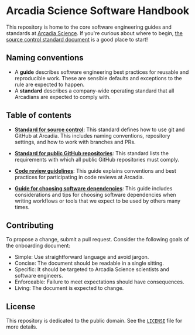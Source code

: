 # Arcadia Science Software Handbook

This repository is home to the core software engineering guides and standards at [Arcadia Science](https://www.arcadiascience.com/). If you're curious about where to begin, [the source control standard document](/guides-and-standards/standard-source-control.md) is a good place to start!

## Naming conventions

- A **guide** describes software engineering best practices for reusable and reproducible work. These are sensible defaults and exceptions to the rule are expected to happen.
- A **standard** describes a company-wide operating standard that all Arcadians are expected to comply with.

## Table of contents

- [**Standard for source control**](/guides-and-standards/standard-source-control.md): This standard defines how to use git and GitHub at Arcadia. This includes naming conventions, repository settings, and how to work with branches and PRs.

- [**Standard for public GitHub repositories**](/guides-and-standards/standard-public-repos.md): This standard lists the requirements with which all public GitHub repositories must comply.

- [**Code review guidelines**](/guides-and-standards/guide-code-review.md): This guide explains conventions and best practices for participating in code reviews at Arcadia.

- [**Guide for choosing software dependencies**](./guides-and-standards/guide-choosing-software-dependencies.md): This guide includes considerations and tips for choosing software dependencies when writing workflows or tools that we expect to be used by others many times.

## Contributing

To propose a change, submit a pull request. Consider the following goals of the onboarding document:

- Simple: Use straightforward language and avoid jargon.
- Concise: The document should be readable in a single sitting.
- Specific: It should be targeted to Arcadia Science scientists and software engineers.
- Enforceable: Failure to meet expectations should have consequences.
- Living: The document is expected to change.

## License

This repository is dedicated to the public domain. See the [`LICENSE`](LICENSE) file for more details.

